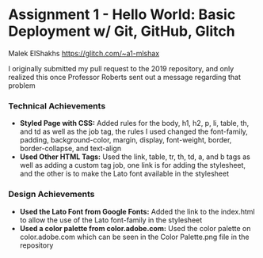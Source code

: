 Assignment 1 - Hello World: Basic Deployment w/ Git, GitHub, Glitch
===

Malek ElShakhs https://glitch.com/~a1-mlshax

I originally submitted my pull request to the 2019 repository, and only realized this once Professor Roberts sent out a message regarding that problem

### Technical Achievements

- **Styled Page with CSS:** Added rules for the body, h1, h2, p, li, table, th, and td as well as the job tag, the rules I used changed the font-family, padding, background-color, margin, display, font-weight, border, border-collapse, and text-align
- **Used Other HTML Tags:** Used the link, table, tr, th, td, a, and b tags as well as adding a custom tag job, one link is for adding the stylesheet, and the other is to make the Lato font available in the stylesheet

### Design Achievements

- **Used the Lato Font from Google Fonts:** Added the link to the index.html to allow the use of the Lato font-family in the stylesheet
- **Used a color palette from color.adobe.com:** Used the color palette on color.adobe.com which can be seen in the Color Palette.png file in the repository
